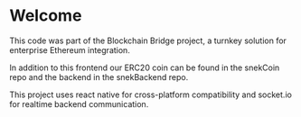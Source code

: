 # Welcome

This code was part of the Blockchain Bridge project, a turnkey solution for enterprise Ethereum integration.

In addition to this frontend our ERC20 coin can be found in the snekCoin repo and the backend in the snekBackend repo.

This project uses react native for cross-platform compatibility and socket.io for realtime backend communication.

